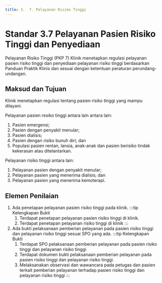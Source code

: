 ```yaml
---
title: 3.  7. Pelayanan Risiko Tinggi
---
```

# Standar 3.7 Pelayanan Pasien Risiko Tinggi dan Penyediaan 
Pelayanan Risiko Tinggi (PKP 7) 
Klinik menetapkan regulasi pelayanan pasien risiko tinggi dan penyediaan pelayanan risiko  tinggi berdasarkan Panduan Praktik Klinis dan sesuai dengan ketentuan peraturan perundang-undangan. 
## Maksud dan Tujuan 
Klinik menetapkan regulasi tentang pasien risiko tinggi yang mampu dilayani. 

Pelayanan pasien resiko tinggi antara lain antara lain: 
1. Pasien emergensi; 
2. Pasien dengan penyakit menular; 
3. Pasien dialisis; 
4. Pasien dengan risiko bunuh diri; dan 
5. Populasi pasien rentan, lansia, anak-anak dan pasien berisiko tindak kekerasan atau ditelantarkan. 

Pelayanan risiko tinggi antara lain: 
1. Pelayanan pasien dengan penyakit menular; 
2. Pelayanan pasien yang menerima dialisis; dan 
3. Pelayanan pasien yang menerima kemoterapi. 
## Elemen Penilaian  
1. Ada penetapan pelayanan pasien risiko tinggi pada klinik. 
   :::tip Kelengkapan Bukti
   1. Terdapat penetapan pelayanan pasien risiko tinggi di klinik. 
   2. Terdapat penetapan pelayanan risiko tinggi di klinik
   ::: 
1. Ada bukti pelaksanaan pemberian pelayanan pada pasien risiko tinggi dan pelayanan risiko tinggi sesuai SPO yang ada. 
   :::tip Kelengkapan Bukti
   1. Terdapat SPO pelaksanaan pemberian pelayanan pada pasien risiko tinggi dan pelayanan risiko tinggi 
   2. Terdapat 	dokumen 	bukti pelaksanaan 	pemberian pelayanan pada pasien risiko tinggi 	dan pelayanan 	risiko tinggi. 
   3. Melaksanakan observasi dan wawancara pada petugas dan pasien terkait pemberian pelayanan terhadap pasien risiko tinggi dan pelayanan risiko tinggi 
   ::: 
